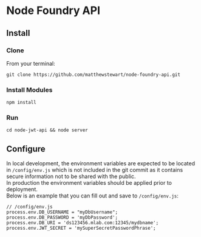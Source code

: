 # Node Foundry API

## Install

### Clone
From your terminal:
```
git clone https://github.com/matthewstewart/node-foundry-api.git
```

### Install Modules
```
npm install
```

### Run
```
cd node-jwt-api && node server
```

## Configure
In local development, the environment variables are expected to be located in `/config/env.js` which is not included in the git commit as it contains secure information not to be shared with the public.  
In production the environment variables should be applied prior to deployment.  
Below is an example that you can fill out and save to `/config/env.js`:
```
// /config/env.js
process.env.DB_USERNAME = "myDbUsername";
process.env.DB_PASSWORD = 'myDbPassword';
process.env.DB_URI = 'ds123456.mlab.com:12345/mydbname';
process.env.JWT_SECRET = 'mySuperSecretPasswordPhrase';
```